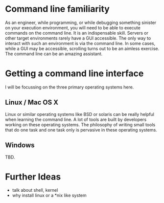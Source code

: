 # Command line familiarity

As an engineer, while programming, or while debugging something sinister on your execution environment, you will need to be able to execute commands on the command line. It is an indispensable skill. Servers or other target environments rarely have a GUI accessible. The only way to interact with such an environment is via the command line. In some cases, while a GUI may be accessible, scrolling turns out to be an aimless exercise. The command line can be an amazing assistant.

# Getting a command line interface

I will be focussing on the three primary operating systems here.

## Linux / Mac OS X

Linux or similar operating systems like BSD or solaris can be really helpful when learning the command line. A lot of tools are built by developers working on these operating systems. The philosophy of writing small tools that do one task and one task only is pervasive in these operating systems.

## Windows

TBD.

# Further Ideas
- talk about shell, kernel
- why install linux or a *nix like system